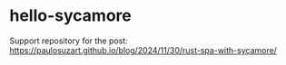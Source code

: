# hello-sycamore

Support repository for the post: https://paulosuzart.github.io/blog/2024/11/30/rust-spa-with-sycamore/
